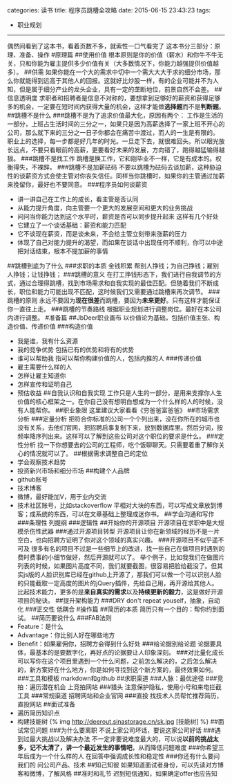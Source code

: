 categories: 读书
title: 程序员跳槽全攻略
date: 2015-06-15 23:43:23
tags: 
- 职业规划
---
偶然间看到了这本书，看着页数不多，就索性一口气看完了
这本书分三部分：原理、准备、操作
#原理篇
##使用价值
根本原则是你的价值（薪水）和你牛不牛无关，只和你能为雇主提供多少价值有关（大多数情况下，你能力越强提供价值越多）。
##供需
如果你能在一个大的需求中切中一个需大大大于求的细分市场，那么你就能得到远高于其他人的回报。这就好比炒股一样，有的企业可能并不为人知，但是属于细分产业的龙头企业，具有一定的垄断地位，前景自然不会差。
##信息透明度
求职者和招聘者是信息不对称的，要想拿到足够好的薪资和获得足够多的机会，一定要在短时间内获得大量的机会，这样才能做**选择题**而不是**判断题**。
##跳槽不是什么
###跳槽不是为了追求价值最大化，原因有两个：
工作是生活的一部分，上班占生活时间的三分之一，如果只是因为高薪选择了一家上班不开心的公司，那么就下来的三分之一日子你都会在痛苦中渡过，而人的一生是有限的。
职业上的选择，每一步都是好几年的时光。一旦走下去，就很难回头。所以眼光放长远点，不要只看眼前的高薪，更要看好未来的发展，方向错了，跑得越猛输得越狠。
###跳槽不是找工作
跳槽是换工作，它和刚毕业不一样，它是有成本的。权衡得失，不裸辞。
###跳槽不是加薪砝码
不要以跳槽为砝码去谈加薪，这种胁迫性的谈薪资方式会使主管对你丧失信任。同样当你跳槽时，如果你的主管通过加薪来挽留你，最好也不要同意。
###程序员如何谈薪资
* 讲一讲自己在工作上的成长，看主管是否认同
* 从能力提升角度，向主管要一个更大的发展空间和更大的业务挑战
* 问问当你能力达到这个水平时，薪资是否可以同步提升起来
这样有几个好处
* 它建立了一个谈话基础：薪资和能力匹配
* 它不谈现在薪资，而是谈未来，不会给主管立刻带来涨薪的压力
* 体现了自己对能力提升的渴望，而如果在谈话中出现任何不顺利，你可以中途把对话结束，根本不提加薪的事情
<!-- more -->
##跳槽到底为了什么
###求职的本质
金钱积累
帮别人挣钱；为自己挣钱；雇别人挣钱；让钱挣钱；
###跳槽的意义
在打工挣钱形态下，我们进行自我调节的方式，通过合理得跳槽，找到市场需求和自我实现的最佳匹配。但随着我们不断成长，职位和能力可能出现不匹配，这时候我们又需要通过跳槽来再次调节。
###跳槽的原则
永远不要因为**现在很差**而跳槽，要因为**未来更好**。只有这样才能保证你一直往上走。
###跳槽的节奏路线
根据职业规划进行调整岗位。最好在本公司内进行调整。
#准备篇
##JbDeer职业画布
以价值论为基础，包括价值主张、构造价值、传递价值
###构造价值
* 我是谁，我有什么资源
* 我的竞争优势
包括已有的优势和将有的优势
* 谁可以帮助我
指可以帮你构建价值的人，包括内推的人
###传递价值
* 雇主需要什么样的人
* 怎样让雇主知道你
* 怎样宣传和证明自己
* 预估收益
##自我认识和自我实现
工作只是人生的一部分，是用来支撑你人生价值的核心框架之一。在你自己没有想明白想成为一个什么样的人的时候，没有人能帮你。
##职业象限
这里建议大家看看《穷爸爸富爸爸》
##市场需求分析
###定量分析
把符合你标准的公司一个个列出来，没在你所在的城市也没有关系，去他们官网，把招聘启事复制下来，放到数据库里。然后分词，按频率降序列出来。这样可以了解到这些公司对这个职位的要求是什么。
###定性分析
找一下你想要去的公司的工程师，吃个饭聊聊天。只需要着重了解你关心的情况就可以了。
##根据需求调整自己的定位
* 学会观察技术趋势
* 投资新兴市场和细分市场
##构建个人品牌
* github账号
* 技术博客
* 微博，最好能加V，用于业内交流
* 技术社区账号，比如stackoverflow
平相对大块的东西，可以写成文章放到博客；成系统的东西，可以在文章基础上整理成迷你书。
##学会沟通和写作
###条理性
列提纲
###逻辑性
##开始你的开源项目
开源项目在求职中是大规模杀伤性武器
###通过开源项目转型
开源项目让你在新领域的经历不是一片空白，也向招聘方证明了你对这个领域的真实兴趣。
###开源项目不似乎遥不可及
很多有名的项目不过是一些细节上的改进，找一些自己在做项目时遇到的费时费事的小细节做好，然后开源就可以了。
举个例子，比如我我们在做图片列表的时候，如果图片高度不同，我们就要截图，很容易把脸给截没了。但其实js版的人脸识别库已经在github上开源了，那我们可以做一个可以识别人脸的只能截取一定高度的图片的jQuery插件，先给自己用，再开源给其他人。
比起技术能力，更多的是**来自真实的需求**以及**持续更新的毅力**，这是做好开源项目的秘诀。
##提升架构能力
###DRY
don't repeat youself，抽象，自动化
###正交性
低耦合
#操作篇
##简历的本质
简历只有一个目的：帮你约到面试。
##简历要说什么
###FAB法则
* Feature：是什么
* Advantage：你比别人好在哪些地方
* Benefit：如果雇佣你，招聘方会得到什么好处
###给论据别给论题
论据要具体，最基本的是要数字化，再好点的论据要让人印象深刻。
###对比量化成长
可以写你在这个项目里遇到一个什么问题，之前怎么解决的，之后怎么解决的，新方案好在什么地方，你是如何寻找到这个新方案的，最终效果如何。
###工具和模板
markdown和github
##求职渠道
###人脉：最优途径
###竞拍：遍历潜在机会
上竞拍网站
###猎头
注意保护隐私，使用小号和来电拦截工具
###常规渠道
招聘网站和企业官网
###直投
找技术人员帮忙推荐简历，直投网站
##面试准备
* 遍历简历知识点
* 构建技能树
{% img http://deerout.sinastorage.cn/sk.jpg [技能树] %}
##面试常见问题
###为什么要离职
不说上家公司坏话，要说这家公司好话
###遇到过最大挑战以及解决办法
不一定非要说难度最大的，可以说**以前的挑战太多，记不太清了，讲一个最近发生的事情吧**，从而降低问题难度
###你希望三年后成为一个什么样的人
在回答中强调成长性和稳定性
###你还有什么要问我们的
问公司产品、技术
##知己知彼
如果知道面试者身份，可以先读对方博客和微博，了解风格
##准时和礼节
迟到短信通知，如果确定offer也应告知

